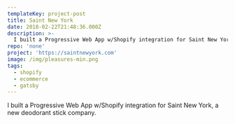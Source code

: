 ```yaml
---
templateKey: project-post
title: Saint New York
date: 2018-02-22T21:48:36.000Z
description: >-
  I built a Progressive Web App w/Shopify integration for Saint New York, a new deodorant stick company. 
repo: 'none'
project: 'https://saintnewyork.com'
image: /img/pleasures-min.png
tags:
  - shopify
  - ecommerce
  - gatsby
---
```

I built a Progressive Web App w/Shopify integration for Saint New York, a new deodorant stick company. 
